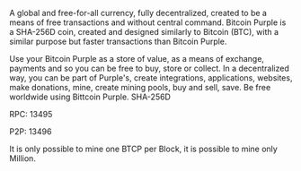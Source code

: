 A global and free-for-all currency, fully decentralized, created to be a means of free transactions and without central command. Bitcoin Purple is a SHA-256D coin, created and designed similarly to Bitcoin (BTC), with a similar purpose but faster transactions than Bitcoin Purple.

Use your Bitcoin Purple as a store of value, as a means of exchange, payments and so you can be free to buy, store or collect.
In a decentralized way, you can be part of Purple's, create integrations, applications, websites, make donations, mine, create mining pools, buy and sell, save. Be free worldwide using Bittcoin Purple.
SHA-256D
 
RPC: 13495

P2P: 13496

It is only possible to mine one BTCP per Block, it is possible to mine only Million.
